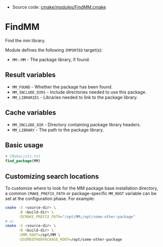 <!-- This is auto-generated file. -->
* Source code: [cmake/modules/FindMM.cmake](https://github.com/petk/php-build-system/blob/master/cmake/cmake/modules/FindMM.cmake)

# FindMM

Find the mm library.

Module defines the following `IMPORTED` target(s):

* `MM::MM` - The package library, if found.

## Result variables

* `MM_FOUND` - Whether the package has been found.
* `MM_INCLUDE_DIRS` - Include directories needed to use this package.
* `MM_LIBRARIES` - Libraries needed to link to the package library.

## Cache variables

* `MM_INCLUDE_DIR` - Directory containing package library headers.
* `MM_LIBRARY` - The path to the package library.

## Basic usage

```cmake
# CMakeLists.txt
find_package(MM)
```

## Customizing search locations

To customize where to look for the MM package base
installation directory, a common `CMAKE_PREFIX_PATH` or
package-specific `MM_ROOT` variable can be set at
the configuration phase. For example:

```sh
cmake -S <source-dir> \
      -B <build-dir> \
      -DCMAKE_PREFIX_PATH="/opt/MM;/opt/some-other-package"
# or
cmake -S <source-dir> \
      -B <build-dir> \
      -DMM_ROOT=/opt/MM \
      -DSOMEOTHERPACKAGE_ROOT=/opt/some-other-package
```
